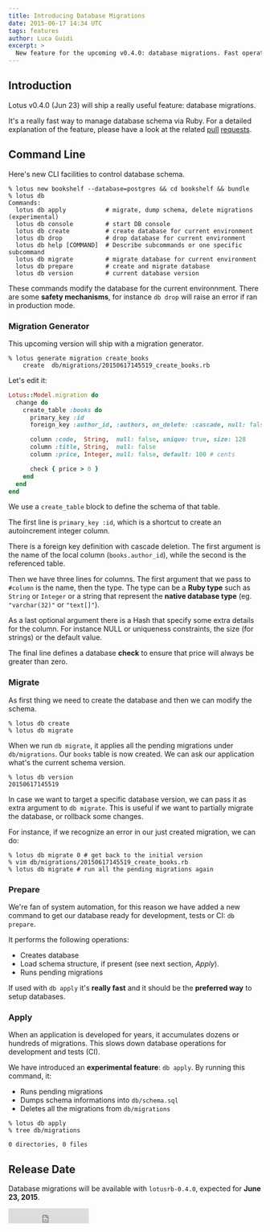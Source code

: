 ```yaml
---
title: Introducing Database Migrations
date: 2015-06-17 14:34 UTC
tags: features
author: Luca Guidi
excerpt: >
  New feature for the upcoming v0.4.0: database migrations. Fast operations for schema: create, drop, migrate and prepare database. Keep migrations healthy with experimental feature.
---
```


## Introduction

Lotus v0.4.0 (Jun 23) will ship a really useful feature: database migrations.

It's a really fast way to manage database schema via Ruby.
For a detailed explanation of the feature, please have a look at the related [pull](https://github.com/lotus/model/pull/196) [requests](https://github.com/lotus/lotus/pull/256).

## Command Line

Here's new CLI facilities to control database schema.

```shell
% lotus new bookshelf --database=postgres && cd bookshelf && bundle
% lotus db
Commands:
  lotus db apply           # migrate, dump schema, delete migrations (experimental)
  lotus db console         # start DB console
  lotus db create          # create database for current environment
  lotus db drop            # drop database for current environment
  lotus db help [COMMAND]  # Describe subcommands or one specific subcommand
  lotus db migrate         # migrate database for current environment
  lotus db prepare         # create and migrate database
  lotus db version         # current database version
```

These commands modify the database for the current environnment.
There are some **safety mechanisms**, for instance `db drop` will raise an error if ran in production mode.

### Migration Generator

This upcoming version will ship with a migration generator.

```shell
% lotus generate migration create_books
    create  db/migrations/20150617145519_create_books.rb
```

Let's edit it:

```ruby
Lotus::Model.migration do
  change do
    create_table :books do
      primary_key :id
      foreign_key :author_id, :authors, on_delete: :cascade, null: false

      column :code,  String,  null: false, unique: true, size: 128
      column :title, String,  null: false
      column :price, Integer, null: false, default: 100 # cents

      check { price > 0 }
    end
  end
end
```

We use a `create_table` block to define the schema of that table.

The first line is `primary_key :id`, which is a shortcut to create an autoincrement integer column.

There is a foreign key definition with cascade deletion.
The first argument is the name of the local column (`books.author_id`), while the second is the referenced table.

Then we have three lines for columns.
The first argument that we pass to `#column` is the name, then the type.
The type can be a **Ruby type** such as `String` or `Integer` or a string that represent the **native database type** (eg. `"varchar(32)"` or `"text[]"`).

As a last optional argument there is a Hash that specify some extra details for the column. For instance NULL or uniqueness constraints, the size (for strings) or the default value.

The final line defines a database **check** to ensure that price will always be greater than zero.

### Migrate

As first thing we need to create the database and then we can modify the schema.

```shell
% lotus db create
% lotus db migrate
```

When we run `db migrate`, it applies all the pending migrations under `db/migrations`.
Our `books` table is now created. We can ask our application what's the current schema version.


```shell
% lotus db version
20150617145519
```

In case we want to target a specific database version, we can pass it as extra argument to `db migrate`.
This is useful if we want to partially migrate the database, or rollback some changes.

For instance, if we recognize an error in our just created migration, we can do:

```shell
% lotus db migrate 0 # get back to the initial version
% vim db/migrations/20150617145519_create_books.rb
% lotus db migrate # run all the pending migrations again
```

### Prepare

We're fan of system automation, for this reason we have added a new command to get our database ready for development, tests or CI: `db prepare`.

It performs the following operations:

  * Creates database
  * Load schema structure, if present (see next section, _Apply_).
  * Runs pending migrations

If used with `db apply` it's **really fast** and it should be the **preferred way** to setup databases.

### Apply

When an application is developed for years, it accumulates dozens or hundreds of migrations.
This slows down database operations for development and tests (CI).

We have introduced an **experimental feature**: `db apply`.
By running this command, it:

  * Runs pending migrations
  * Dumps schema informations into `db/schema.sql`
  * Deletes all the migrations from `db/migrations`

```shell
% lotus db apply
% tree db/migrations

0 directories, 0 files
```

## Release Date

Database migrations will be available with `lotusrb-0.4.0`, expected for **June 23, 2015**.

<div style="display: inline">
  <iframe src="https://ghbtns.com/github-btn.html?user=lotus&repo=lotus&type=star&count=true&size=large" frameborder="0" scrolling="0" width="160px" height="30px"></iframe>
</div>
